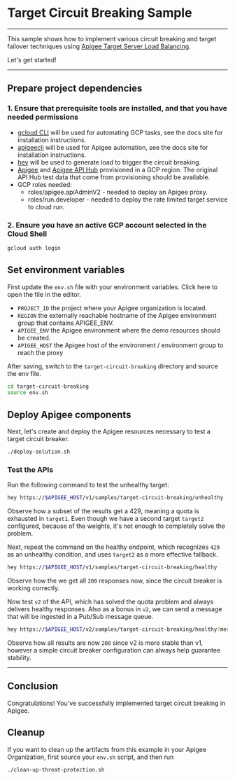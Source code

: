 # Target Circuit Breaking Sample

---
This sample shows how to implement various circuit breaking and target failover techniques using [Apigee Target Server Load Balancing](https://cloud.google.com/apigee/docs/api-platform/deploy/load-balancing-across-backend-servers).

Let's get started!

---

## Prepare project dependencies

### 1. Ensure that prerequisite tools are installed, and that you have needed permissions

- [gcloud CLI](https://cloud.google.com/sdk/docs/install) will be used for automating GCP tasks, see the docs site for installation instructions.
- [apigeecli](https://github.com/apigee/apigeecli) will be used for Apigee automation, see the docs site for installation instructions.
- [hey](https://github.com/rakyll/hey) will be used to generate load to trigger the circuit breaking.
- [Apigee](https://cloud.google.com/apigee/docs/api-platform/get-started/provisioning-intro) and [Apigee API Hub](https://cloud.google.com/apigee/docs/apihub/what-is-api-hub) provisioned in a GCP region. The original API Hub test data that come from provisioning should be available.
- GCP roles needed:
  - roles/apigee.apiAdminV2 - needed to deploy an Apigee proxy.
  - roles/run.developer - needed to deploy the rate limited target service to cloud run.

### 2. Ensure you have an active GCP account selected in the Cloud Shell

```sh
gcloud auth login
```

## Set environment variables

First update the `env.sh` file with your environment variables. Click <walkthrough-editor-open-file filePath="apihub-portal-publish/env.sh">here</walkthrough-editor-open-file> to open the file in the editor.

* `PROJECT_ID` the project where your Apigee organization is located.
* `REGION` the externally reachable hostname of the Apigee environment group that contains APIGEE_ENV.
* `APIGEE_ENV` the Apigee environment where the demo resources should be created.
* `APIGEE_HOST` the Apigee host of the environment / environment group to reach the proxy

After saving, switch to the `target-circuit-breaking` directory and source the env file.

```sh
cd target-circuit-breaking
source env.sh
```

## Deploy Apigee components

Next, let's create and deploy the Apigee resources necessary to test a target circuit breaker.

```sh
./deploy-solution.sh
```

### Test the APIs

Run the following command to test the unhealthy target:

```sh
hey https://$APIGEE_HOST/v1/samples/target-circuit-breaking/unhealthy
```

Observe how a subset of the results get a 429, meaning a quota is exhausted in `target1`. Even though we have a second target `target2` configured, because of the weights, it's not enough to completely solve the problem.

Next, repeat the command on the healthy endpoint, which recognizes `429` as an unhealthy condition, and uses `target2` as a more effective fallback.

```sh
hey https://$APIGEE_HOST/v1/samples/target-circuit-breaking/healthy
```

Observe how the we get all `200` responses now, since the circuit breaker is working correctly.

Now test `v2` of the API, which has solved the quota problem and always delivers healthy responses. Also as a bonus in `v2`, we can send a message that will be ingested in a Pub/Sub message queue.

```sh
hey https://$APIGEE_HOST/v2/samples/target-circuit-breaking/healthy?message=apigeerocks
```

Observe how all results are now `200` since v2 is more stable than v1, however a simple circuit breaker configuration can always help guarantee stability.

---

## Conclusion

<walkthrough-conclusion-trophy></walkthrough-conclusion-trophy>

Congratulations! You've successfully implemented target circuit breaking in Apigee.

<walkthrough-inline-feedback></walkthrough-inline-feedback>

## Cleanup

If you want to clean up the artifacts from this example in your Apigee Organization, first source your `env.sh` script, and then run

```bash
./clean-up-threat-protection.sh
```
